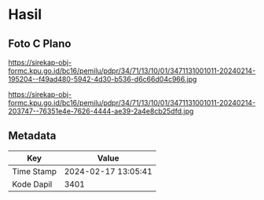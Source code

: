 # Hasil

## Foto C Plano

https://sirekap-obj-formc.kpu.go.id/bc16/pemilu/pdpr/34/71/13/10/01/3471131001011-20240214-195204--f49ad480-5942-4d30-b536-d6c66d04c966.jpg

https://sirekap-obj-formc.kpu.go.id/bc16/pemilu/pdpr/34/71/13/10/01/3471131001011-20240214-203747--76351e4e-7626-4444-ae39-2a4e8cb25dfd.jpg


## Metadata

| Key        | Value               |
| ---------- | ------------------- |
| Time Stamp | 2024-02-17 13:05:41 |
| Kode Dapil | 3401                |



